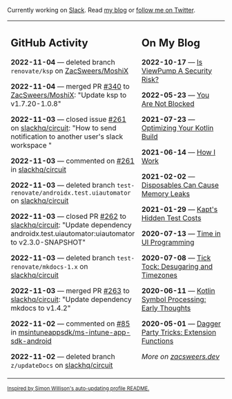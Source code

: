 Currently working on [Slack](https://slack.com/). Read [my blog](https://zacsweers.dev/) or [follow me on Twitter](https://twitter.com/ZacSweers).

<table><tr><td valign="top" width="60%">

## GitHub Activity
<!-- githubActivity starts -->
**2022-11-04** — deleted branch `renovate/ksp` on [ZacSweers/MoshiX](https://github.com/ZacSweers/MoshiX)

**2022-11-04** — merged PR [#340](https://github.com/ZacSweers/MoshiX/pull/340) to [ZacSweers/MoshiX](https://github.com/ZacSweers/MoshiX): "Update ksp to v1.7.20-1.0.8"

**2022-11-03** — closed issue [#261](https://github.com/slackhq/circuit/issues/261) on [slackhq/circuit](https://github.com/slackhq/circuit): "How to send notification to another user's slack workspace "

**2022-11-03** — commented on [#261](https://github.com/slackhq/circuit/issues/261#issuecomment-1302425416) in [slackhq/circuit](https://github.com/slackhq/circuit)

**2022-11-03** — deleted branch `test-renovate/androidx.test.uiautomator` on [slackhq/circuit](https://github.com/slackhq/circuit)

**2022-11-03** — closed PR [#262](https://github.com/slackhq/circuit/pull/262) to [slackhq/circuit](https://github.com/slackhq/circuit): "Update dependency androidx.test.uiautomator:uiautomator to v2.3.0-SNAPSHOT"

**2022-11-03** — deleted branch `test-renovate/mkdocs-1.x` on [slackhq/circuit](https://github.com/slackhq/circuit)

**2022-11-03** — merged PR [#263](https://github.com/slackhq/circuit/pull/263) to [slackhq/circuit](https://github.com/slackhq/circuit): "Update dependency mkdocs to v1.4.2"

**2022-11-02** — commented on [#85](https://github.com/msintuneappsdk/ms-intune-app-sdk-android/issues/85#issuecomment-1301593649) in [msintuneappsdk/ms-intune-app-sdk-android](https://github.com/msintuneappsdk/ms-intune-app-sdk-android)

**2022-11-02** — deleted branch `z/updateDocs` on [slackhq/circuit](https://github.com/slackhq/circuit)
<!-- githubActivity ends -->
</td><td valign="top" width="40%">

## On My Blog
<!-- blog starts -->
**2022-10-17** — [Is ViewPump A Security Risk?](https://www.zacsweers.dev/is-viewpump-a-security-risk/)

**2022-05-23** — [You Are Not Blocked](https://www.zacsweers.dev/you-are-not-blocked/)

**2021-07-23** — [Optimizing Your Kotlin Build](https://www.zacsweers.dev/optimizing-your-kotlin-build/)

**2021-06-14** — [How I Work](https://www.zacsweers.dev/how-i-work/)

**2021-02-02** — [Disposables Can Cause Memory Leaks](https://www.zacsweers.dev/disposables-can-cause-memory-leaks/)

**2021-01-29** — [Kapt's Hidden Test Costs](https://www.zacsweers.dev/kapts-hidden-test-costs/)

**2020-07-13** — [Time in UI Programming](https://www.zacsweers.dev/time-in-ui/)

**2020-07-08** — [Tick Tock: Desugaring and Timezones](https://www.zacsweers.dev/ticktock-desugaring-timezones/)

**2020-06-11** — [Kotlin Symbol Processing: Early Thoughts](https://www.zacsweers.dev/kotlin-symbol-processor-early-thoughts/)

**2020-05-01** — [Dagger Party Tricks: Extension Functions](https://www.zacsweers.dev/dagger-party-tricks-extension-functions/)
<!-- blog ends -->
_More on [zacsweers.dev](https://zacsweers.dev/)_
</td></tr></table>

<sub><a href="https://simonwillison.net/2020/Jul/10/self-updating-profile-readme/">Inspired by Simon Willison's auto-updating profile README.</a></sub>